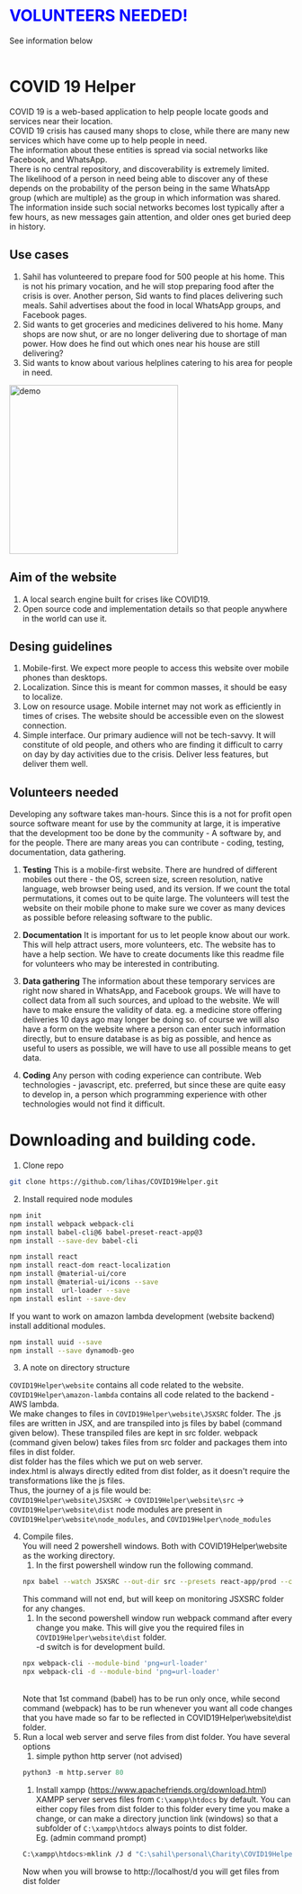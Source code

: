 <h1> <font color="blue" >VOLUNTEERS NEEDED!</font></h1>
See information below
<br/>
<br/>

# COVID 19 Helper

COVID 19 is a web-based application to help people locate goods and services near their location.<br />
COVID 19 crisis has caused many shops to close, while there are many new services which have come up to help people in need.<br />
The information about these entities is spread via social networks like Facebook, and WhatsApp.<br />
There is no central repository, and discoverability is extremely limited.<br />
The likelihood of a person in need being able to discover any of these depends on the probability of the person being in the same WhatsApp group (which are multiple) as the group in which information was shared.<br />
The information inside such social networks becomes lost typically after a few hours, as new messages gain attention, and older ones get buried deep in history.

## Use cases
1. Sahil has volunteered to prepare food for 500 people at his home. This is not his primary vocation, and he will stop preparing food after the crisis is over. Another person, Sid wants to find places delivering such meals. Sahil advertises about the food in local WhatsApp groups, and Facebook pages.
1. Sid wants to get groceries and medicines delivered to his home. Many shops are now shut, or are no longer delivering due to shortage of man power. How does he find out which ones near his house are still delivering?
1. Sid wants to know about various helplines catering to his area for people in need.

<img src="https://raw.githubusercontent.com/lihas/COVID19Helper/master/misc/demo.gif" alt="demo" width="300" />

## Aim of the website
1. A local search engine built for crises like COVID19.
1. Open source code and implementation details so that people anywhere in the world can use it.

## Desing guidelines
1. Mobile-first. We expect more people to access this website over mobile phones than desktops.
1. Localization. Since this is meant for common masses, it should be easy to localize.
1. Low on resource usage. Mobile internet may not work as efficiently in times of crises. The website should be accessible even on the slowest connection.
1. Simple interface. Our primary audience will not be tech-savvy. It will constitute of old people, and others who are finding it difficult to carry on day by day activities due to the crisis. Deliver less features, but deliver them well.

## Volunteers needed
Developing any software takes man-hours. Since this is a not for profit open source software meant for use by the community at large, it is imperative that the development too be done by the community - A software by, and for the people.
There are many areas you can contribute - coding, testing, documentation, data gathering.

1. **Testing**
This is a mobile-first website. There are hundred of different mobiles out there - the OS, screen size, screen resolution, native language, web browser being used, and its version. If we count the total permutations, it comes out to be quite large. The volunteers will test the website on their mobile phone to make sure we cover as many devices as possible before releasing software to the public.

1. **Documentation**
It is important for us to let people know about our work. This will help attract users, more volunteers, etc.
The website has to have a help section. We have to create documents like this readme file for volunteers who may be interested in contributing.

1. **Data gathering**
The information about these temporary services are right now shared in WhatsApp, and Facebook groups. We will have to collect data from all such sources, and upload to the website. We will have to make ensure the validity of data. eg. a medicine store offering deliveries 10 days ago may longer be doing so. of course we will also have a form on the website where a person can enter such information directly, but to ensure database is as big as possible, and hence as useful to users as possible, we will have to use all possible means to get data.

1. **Coding**
Any person with coding experience can contribute. Web technologies - javascript, etc. preferred, but since these are quite easy to develop in, a person which programming experience with other technologies would not find it difficult.

# Downloading and building code.
1. Clone repo
```bash
git clone https://github.com/lihas/COVID19Helper.git
```
2. Install required node modules
```bash
npm init
npm install webpack webpack-cli
npm install babel-cli@6 babel-preset-react-app@3
npm install --save-dev babel-cli

npm install react
npm install react-dom react-localization
npm install @material-ui/core
npm install @material-ui/icons --save
npm install  url-loader --save
npm install eslint --save-dev
```

If you want to work on amazon lambda development (website backend) install additional modules.
```bash
npm install uuid --save
npm install --save dynamodb-geo
```

3. A note on directory structure

`COVID19Helper\website` contains all code related to the website. <br/>
`COVID19Helper\amazon-lambda` contains all code related to the backend - AWS lambda. <br/>
We make changes to files in `COVID19Helper\website\JSXSRC` folder. The .js files are written in JSX, and are transpiled into js files by babel (command given below). These transpiled files are kept in src folder. webpack (command given below) takes files from src folder and packages them into files in dist folder. <br/>
dist folder has the files which we put on web server. <br />
index.html is always directly edited from dist folder, as it doesn't require the transformations like the js files. <br />
Thus, the journey of a js file would be: <br />
`COVID19Helper\website\JSXSRC` -> `COVID19Helper\website\src` -> `COVID19Helper\website\dist`
node modules are present in `COVID19Helper\website\node_modules`, and `COVID19Helper\node_modules`

4. Compile files. <br />
    You will need 2 powershell windows. Both with COVID19Helper\website as the working directory.
    1. In the first powershell window run the following command.
    ```bash
    npx babel --watch JSXSRC --out-dir src --presets react-app/prod --copy-files
    ```
    This command will not end, but will keep on monitoring JSXSRC folder for any changes.
    1. In the second powershell window run webpack command after every change you make. This will give you the required files in `COVID19Helper\website\dist` folder. <br /> -d switch is for development build.
    ```bash
    npx webpack-cli --module-bind 'png=url-loader'
    npx webpack-cli -d --module-bind 'png=url-loader'
    ```
    <br/>
    Note that 1st command (babel) has to be run only once, while second command (webpack) has to be run whenever you want all code changes that you have made so far to be reflected in COVID19Helper\website\dist folder.
5. Run a local web server and serve files from dist folder. You have several options
    1. simple python http server (not advised)
    ```python
    python3 -m http.server 80
    ```
    1. Install xampp (https://www.apachefriends.org/download.html) <br />
    XAMPP server serves files from `C:\xampp\htdocs` by default.
    You can either copy files from dist folder to this folder every time you make a change, or can make a directory junction link (windows)
    so that a subfolder of `C:\xampp\htdocs` always points to dist folder. <br />
    Eg. (admin command prompt)
    ```bash
    C:\xampp\htdocs>mklink /J d "C:\sahil\personal\Charity\COVID19Helper\website\dist"
    ```
    Now when you will browse to http://localhost/d you will get files from dist folder

